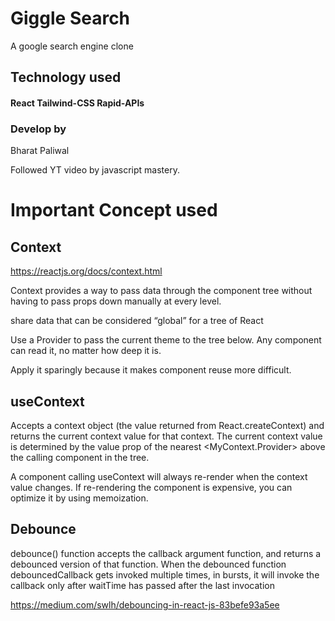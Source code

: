 # Giggle Search

A google search engine clone 

## Technology used
#### React Tailwind-CSS Rapid-APIs

### Develop by 
Bharat Paliwal

Followed YT video by javascript mastery.


# Important Concept used

## Context

https://reactjs.org/docs/context.html

Context provides a way to pass data through the component tree without having to pass props down manually at every level.

share data that can be considered “global” for a tree of React

Use a Provider to pass the current theme to the tree below.
Any component can read it, no matter how deep it is.

 Apply it sparingly because it makes component reuse more difficult.

## useContext

Accepts a context object (the value returned from React.createContext) and returns the current context value for that context. The current context value is determined by the value prop of the nearest <MyContext.Provider> above the calling component in the tree.

A component calling useContext will always re-render when the context value changes. If re-rendering the component is expensive, you can optimize it by using memoization.

## Debounce

debounce() function accepts the callback argument function, and returns a debounced version of that function. When the debounced function debouncedCallback gets invoked multiple times, in bursts, it will invoke the callback only after waitTime has passed after the last invocation

https://medium.com/swlh/debouncing-in-react-js-83befe93a5ee